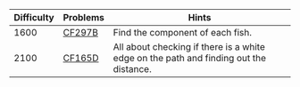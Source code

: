 | Difficulty | Problems | Hints |
| -------- | -------- | -------- |
| 1600 | [CF297B](https://codeforces.com/problemset/problem/297/B) | Find the component of each fish. |
| 2100 | [CF165D](https://codeforces.com/problemset/problem/165/D) | All about checking if there is a white edge on the path and finding out the distance. |